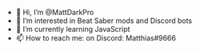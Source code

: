 - 👋 Hi, I’m @MattDarkPro
- 👀 I’m interested in Beat Saber mods and Discord bots
- 🌱 I’m currently learning JavaScript
- 📫 How to reach me: on Discord: Matthias#9666

<!---
MattDarkPro/MattDarkPro is a ✨ special ✨ repository because its `README.md` (this file) appears on your GitHub profile.
You can click the Preview link to take a look at your changes.
--->
